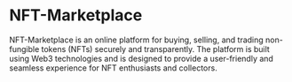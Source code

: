 # NFT-Marketplace
NFT-Marketplace is an online platform for buying, selling, and trading non-fungible tokens (NFTs) securely and transparently. The platform is built using Web3 technologies and is designed to provide a user-friendly and seamless experience for NFT enthusiasts and collectors.
